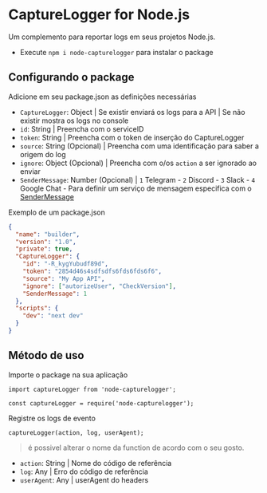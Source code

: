 # CaptureLogger for Node.js

Um complemento para reportar logs em seus projetos Node.js.

- Execute `npm i node-capturelogger` para instalar o package

## Configurando o package

Adicione em seu package.json as definições necessárias

- `CaptureLogger`: Object | Se existir enviará os logs para a API | Se não existir mostra os logs no console
- `id`: String | Preencha com o serviceID
- `token`: String | Preencha com o token de inserção do CaptureLogger
- `source`: String (Opcional) | Preencha com uma identificação para saber a origem do log
- `ignore`: Object (Opcional) | Preencha com o/os `action` a ser ignorado ao enviar
- `SenderMessage`: Number (Opcional) | `1` Telegram - `2` Discord - `3` Slack - `4` Google Chat - Para definir um serviço de mensagem especifica com o [SenderMessage](https://docs.alexanderiscoding.com/package/sendermessage)

Exemplo de um package.json

```json
{
  "name": "builder",
  "version": "1.0",
  "private": true,
  "CaptureLogger": {
    "id": "-R_kygYubudf89d",
    "token": "2854d46s4sdfsdfs6fds6fds6f6",
    "source": "My App API",
    "ignore": ["autorizeUser", "CheckVersion"],
    "SenderMessage": 1
  },
  "scripts": {
    "dev": "next dev"
  }
}
```

## Método de uso

Importe o package na sua aplicação

`import captureLogger from 'node-capturelogger';`

`const captureLogger = require('node-capturelogger');`

Registre os logs de evento

`captureLogger(action, log, userAgent);`

> é possivel alterar o nome da function de acordo com o seu gosto.

- `action`: String | Nome do código de referência
- `log`: Any | Erro do código de referência
- `userAgent`: Any | userAgent do headers
